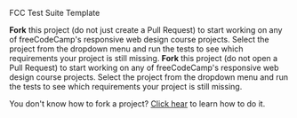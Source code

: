 FCC Test Suite Template

**Fork** this project (do not just create a Pull Request) to start working on any of freeCodeCamp's responsive web design course projects. Select the project from the dropdown menu and run the tests to see which requirements your project is still missing.
**Fork** this project (do not open a Pull Request) to start working on any of freeCodeCamp's responsive web design course projects. Select the project from the dropdown menu and run the tests to see which requirements your project is still missing.

You don't know how to fork a project? [Click hear](https://help.github.com/articles/fork-a-repo/) to learn how to do it.
